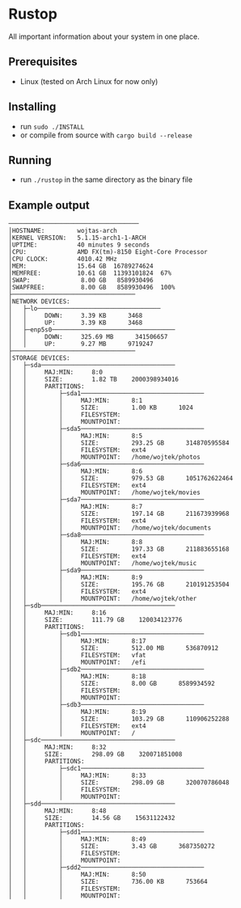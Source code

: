 # Rustop
All important information about your system in one place.
## Prerequisites
- Linux (tested on Arch Linux for now only)
## Installing
- run  `sudo ./INSTALL`
- or compile from source with `cargo build --release`
## Running
- run `./rustop` in the same directory as the binary file
## Example output
    ────────────────────────────────────
    │HOSTNAME:         wojtas-arch
    │KERNEL VERSION:   5.1.15-arch1-1-ARCH
    │UPTIME:           40 minutes 9 seconds
    │CPU:              AMD FX(tm)-8150 Eight-Core Processor
    │CPU CLOCK:        4010.42 MHz
    │MEM:              15.64 GB  16789274624
    │MEMFREE:          10.61 GB  11393101824  67%
    │SWAP:              8.00 GB   8589930496
    │SWAPFREE:          8.00 GB   8589930496  100%
    ├──────────────────────────────────
    │NETWORK DEVICES:
    │   ├─lo──────────────────────────────────
    │   │     DOWN:     3.39 KB      3468
    │   │     UP:       3.39 KB      3468
    │   ├─enp5s0──────────────────────────────────
    │   │     DOWN:     325.69 MB      341506657
    │   │     UP:       9.27 MB      9719247
    ├──────────────────────────────────
    │STORAGE DEVICES:
    │   ├─sda─────────────────────────────────────
    │   │     MAJ:MIN:     8:0
    │   │     SIZE:        1.82 TB    2000398934016
    │   │     PARTITIONS: 
    │   │         ├─sda1──────────────────────────────────
    │   │         │     MAJ:MIN:      8:1
    │   │         │     SIZE:         1.00 KB      1024
    │   │         │     FILESYSTEM:   
    │   │         │     MOUNTPOINT:   
    │   │         ├─sda5──────────────────────────────────
    │   │         │     MAJ:MIN:      8:5
    │   │         │     SIZE:         293.25 GB      314870595584
    │   │         │     FILESYSTEM:   ext4
    │   │         │     MOUNTPOINT:   /home/wojtek/photos
    │   │         ├─sda6──────────────────────────────────
    │   │         │     MAJ:MIN:      8:6
    │   │         │     SIZE:         979.53 GB      1051762622464
    │   │         │     FILESYSTEM:   ext4
    │   │         │     MOUNTPOINT:   /home/wojtek/movies
    │   │         ├─sda7──────────────────────────────────
    │   │         │     MAJ:MIN:      8:7
    │   │         │     SIZE:         197.14 GB      211673939968
    │   │         │     FILESYSTEM:   ext4
    │   │         │     MOUNTPOINT:   /home/wojtek/documents
    │   │         ├─sda8──────────────────────────────────
    │   │         │     MAJ:MIN:      8:8
    │   │         │     SIZE:         197.33 GB      211883655168
    │   │         │     FILESYSTEM:   ext4
    │   │         │     MOUNTPOINT:   /home/wojtek/music
    │   │         ├─sda9──────────────────────────────────
    │   │         │     MAJ:MIN:      8:9
    │   │         │     SIZE:         195.76 GB      210191253504
    │   │         │     FILESYSTEM:   ext4
    │   │         │     MOUNTPOINT:   /home/wojtek/other
    │   ├─sdb─────────────────────────────────────
    │   │     MAJ:MIN:     8:16
    │   │     SIZE:        111.79 GB    120034123776
    │   │     PARTITIONS: 
    │   │         ├─sdb1──────────────────────────────────
    │   │         │     MAJ:MIN:      8:17
    │   │         │     SIZE:         512.00 MB      536870912
    │   │         │     FILESYSTEM:   vfat
    │   │         │     MOUNTPOINT:   /efi
    │   │         ├─sdb2──────────────────────────────────
    │   │         │     MAJ:MIN:      8:18
    │   │         │     SIZE:         8.00 GB      8589934592
    │   │         │     FILESYSTEM:   
    │   │         │     MOUNTPOINT:   
    │   │         ├─sdb3──────────────────────────────────
    │   │         │     MAJ:MIN:      8:19
    │   │         │     SIZE:         103.29 GB      110906252288
    │   │         │     FILESYSTEM:   ext4
    │   │         │     MOUNTPOINT:   /
    │   ├─sdc─────────────────────────────────────
    │   │     MAJ:MIN:     8:32
    │   │     SIZE:        298.09 GB    320071851008
    │   │     PARTITIONS: 
    │   │         ├─sdc1──────────────────────────────────
    │   │         │     MAJ:MIN:      8:33
    │   │         │     SIZE:         298.09 GB      320070786048
    │   │         │     FILESYSTEM:   
    │   │         │     MOUNTPOINT:   
    │   ├─sdd─────────────────────────────────────
    │   │     MAJ:MIN:     8:48
    │   │     SIZE:        14.56 GB    15631122432
    │   │     PARTITIONS: 
    │   │         ├─sdd1──────────────────────────────────
    │   │         │     MAJ:MIN:      8:49
    │   │         │     SIZE:         3.43 GB      3687350272
    │   │         │     FILESYSTEM:   
    │   │         │     MOUNTPOINT:   
    │   │         ├─sdd2──────────────────────────────────
    │   │         │     MAJ:MIN:      8:50
    │   │         │     SIZE:         736.00 KB      753664
    │   │         │     FILESYSTEM:   
    │   │         │     MOUNTPOINT:   
